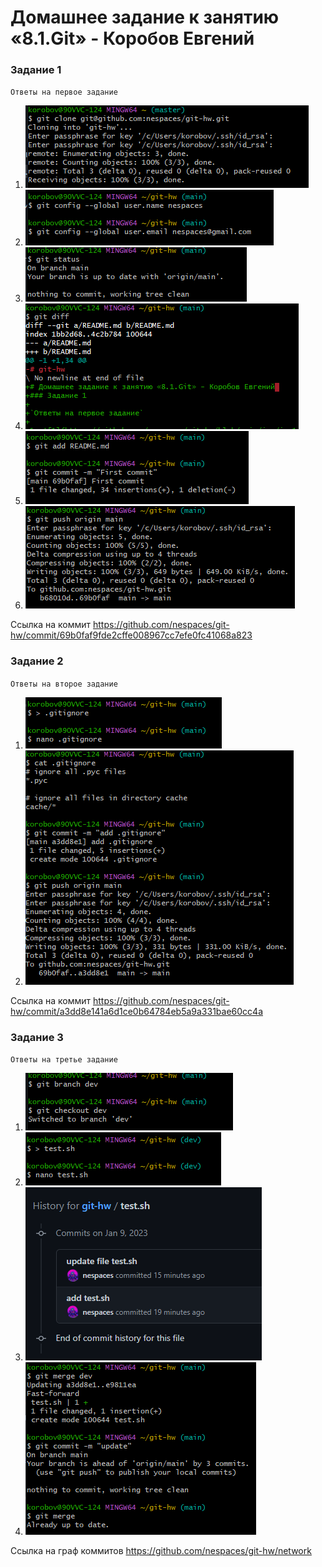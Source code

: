 # Домашнее задание к занятию «8.1.Git» - Коробов Евгений 
### Задание 1

`Ответы на первое задание`

1. ![1](https://github.com/nespaces/git-hw/blob/main/img/1.png)
2. ![2](https://github.com/nespaces/git-hw/blob/main/img/2.png)
3. ![3](https://github.com/nespaces/git-hw/blob/main/img/3.png)
4. ![4](https://github.com/nespaces/git-hw/blob/main/img/4.png)
5. ![5](https://github.com/nespaces/git-hw/blob/main/img/5.png)
6. ![5](https://github.com/nespaces/git-hw/blob/main/img/6.png)

Ссылка на коммит https://github.com/nespaces/git-hw/commit/69b0faf9fde2cffe008967cc7efe0fc41068a823

### Задание 2

`Ответы на второе задание`

1. ![1](https://github.com/nespaces/git-hw/blob/main/img/11.png)
2. ![2](https://github.com/nespaces/git-hw/blob/main/img/12.png)

Ссылка на коммит https://github.com/nespaces/git-hw/commit/a3dd8e141a6d1ce0b64784eb5a9a331bae60cc4a

### Задание 3

`Ответы на третье задание `

1. ![1](https://github.com/nespaces/git-hw/blob/main/img/7.png)
2. ![2](https://github.com/nespaces/git-hw/blob/main/img/8.png)
3. ![3](https://github.com/nespaces/git-hw/blob/main/img/9.png)
4. ![4](https://github.com/nespaces/git-hw/blob/main/img/10.png)

Ссылка на граф коммитов https://github.com/nespaces/git-hw/network 

